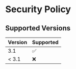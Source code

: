 # Security Policy

## Supported Versions

| Version | Supported          |
| ------- | ------------------ |
| 3.1   | :white_check_mark: |
| < 3.1   | :x:                |
